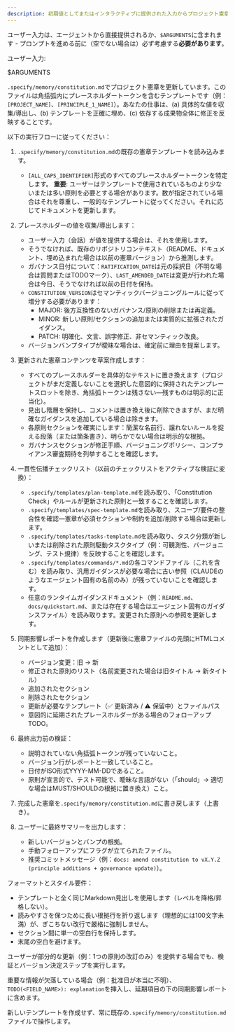 ```yaml
---
description: 初期値としてまたはインタラクティブに提供された入力からプロジェクト憲章を作成または更新し、すべての依存テンプレートで同期を保つようにします。
---
```


ユーザー入力は、エージェントから直接提供されるか、`$ARGUMENTS`に含まれます - プロンプトを進める前に（空でない場合は）必ず考慮する**必要があります**。

ユーザー入力:

$ARGUMENTS

`.specify/memory/constitution.md`でプロジェクト憲章を更新しています。このファイルは角括弧内にプレースホルダートークンを含むテンプレートです（例：`[PROJECT_NAME]`、`[PRINCIPLE_1_NAME]`）。あなたの仕事は、(a) 具体的な値を収集/導出し、(b) テンプレートを正確に埋め、(c) 依存する成果物全体に修正を反映することです。

以下の実行フローに従ってください：

1. `.specify/memory/constitution.md`の既存の憲章テンプレートを読み込みます。
   - `[ALL_CAPS_IDENTIFIER]`形式のすべてのプレースホルダートークンを特定します。
   **重要**: ユーザーはテンプレートで使用されているものより少ないまたは多い原則を必要とする場合があります。数が指定されている場合はそれを尊重し、一般的なテンプレートに従ってください。それに応じてドキュメントを更新します。

2. プレースホルダーの値を収集/導出します：
   - ユーザー入力（会話）が値を提供する場合は、それを使用します。
   - そうでなければ、既存のリポジトリコンテキスト（README、ドキュメント、埋め込まれた場合は以前の憲章バージョン）から推測します。
   - ガバナンス日付について：`RATIFICATION_DATE`は元の採択日（不明な場合は質問またはTODOマーク）、`LAST_AMENDED_DATE`は変更が行われた場合は今日、そうでなければ以前の日付を保持。
   - `CONSTITUTION_VERSION`はセマンティックバージョニングルールに従って増分する必要があります：
     * MAJOR: 後方互換性のないガバナンス/原則の削除または再定義。
     * MINOR: 新しい原則/セクションの追加または実質的に拡張されたガイダンス。
     * PATCH: 明確化、文言、誤字修正、非セマンティック改良。
   - バージョンバンプタイプが曖昧な場合は、確定前に理由を提案します。

3. 更新された憲章コンテンツを草案作成します：
   - すべてのプレースホルダーを具体的なテキストに置き換えます（プロジェクトがまだ定義しないことを選択した意図的に保持されたテンプレートスロットを除き、角括弧トークンは残さない—残すものは明示的に正当化）。
   - 見出し階層を保持し、コメントは置き換え後に削除できますが、まだ明確なガイダンスを追加している場合は除きます。
   - 各原則セクションを確実にします：簡潔な名前行、譲れないルールを捉える段落（または箇条書き）、明らかでない場合は明示的な根拠。
   - ガバナンスセクションが修正手順、バージョニングポリシー、コンプライアンス審査期待を列挙することを確認します。

4. 一貫性伝播チェックリスト（以前のチェックリストをアクティブな検証に変換）：
   - `.specify/templates/plan-template.md`を読み取り、「Constitution Check」やルールが更新された原則と一致することを確認します。
   - `.specify/templates/spec-template.md`を読み取り、スコープ/要件の整合性を確認—憲章が必須セクションや制約を追加/削除する場合は更新します。
   - `.specify/templates/tasks-template.md`を読み取り、タスク分類が新しいまたは削除された原則駆動タスクタイプ（例：可観測性、バージョニング、テスト規律）を反映することを確認します。
   - `.specify/templates/commands/*.md`の各コマンドファイル（これを含む）を読み取り、汎用ガイダンスが必要な場合に古い参照（CLAUDEのようなエージェント固有の名前のみ）が残っていないことを確認します。
   - 任意のランタイムガイダンスドキュメント（例：`README.md`、`docs/quickstart.md`、または存在する場合はエージェント固有のガイダンスファイル）を読み取ります。変更された原則への参照を更新します。

5. 同期影響レポートを作成します（更新後に憲章ファイルの先頭にHTMLコメントとして追加）：
   - バージョン変更：旧 → 新
   - 修正された原則のリスト（名前変更された場合は旧タイトル → 新タイトル）
   - 追加されたセクション
   - 削除されたセクション
   - 更新が必要なテンプレート（✅ 更新済み / ⚠ 保留中）とファイルパス
   - 意図的に延期されたプレースホルダーがある場合のフォローアップTODO。

6. 最終出力前の検証：
   - 説明されていない角括弧トークンが残っていないこと。
   - バージョン行がレポートと一致していること。
   - 日付がISO形式YYYY-MM-DDであること。
   - 原則が宣言的で、テスト可能で、曖昧な言語がない（「should」→ 適切な場合はMUST/SHOULDの根拠に置き換え）こと。

7. 完成した憲章を`.specify/memory/constitution.md`に書き戻します（上書き）。

8. ユーザーに最終サマリーを出力します：
   - 新しいバージョンとバンプの根拠。
   - 手動フォローアップにフラグが立てられたファイル。
   - 推奨コミットメッセージ（例：`docs: amend constitution to vX.Y.Z (principle additions + governance update)`）。

フォーマットとスタイル要件：
- テンプレートと全く同じMarkdown見出しを使用します（レベルを降格/昇格しない）。
- 読みやすさを保つために長い根拠行を折り返します（理想的には100文字未満）が、ぎこちない改行で厳格に強制しません。
- セクション間に単一の空白行を保持します。
- 末尾の空白を避けます。

ユーザーが部分的な更新（例：1つの原則の改訂のみ）を提供する場合でも、検証とバージョン決定ステップを実行します。

重要な情報が欠落している場合（例：批准日が本当に不明）、`TODO(<FIELD_NAME>): explanation`を挿入し、延期項目の下の同期影響レポートに含めます。

新しいテンプレートを作成せず、常に既存の`.specify/memory/constitution.md`ファイルで操作します。
